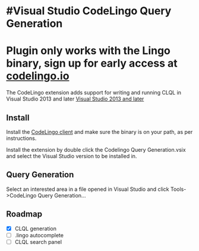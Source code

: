 #Visual Studio CodeLingo Query Generation
=========

# Plugin only works with the Lingo binary, sign up for early access at [codelingo.io](http://codelingo.io)

The CodeLingo extension adds support for writing and running CLQL in Visual Studio 2013 and later [Visual Studio 2013 and later](https://www.visualstudio.com/)

Install
-------

Install the [CodeLingo client](https://github.com/codelingo/lingo) and make sure the binary is on your path, as per instructions.

Install the extension by double click the Codelingo Query Generation.vsix and select the Visual Studio version to be installed in. 

Query Generation
-------

Select an interested area in a file opened in Visual Studio and click Tools->CodeLingo Query Generation...  

Roadmap
-------

- [x] CLQL generation
- [ ] .lingo autocomplete
- [ ] CLQL search panel